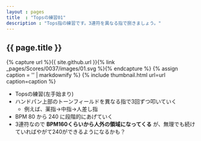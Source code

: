 ```yaml
---
layout : pages
title  : "Topsの練習01"
description : "Tops指の練習です。3連符を異なる指で捌きましょう。"
---
```


## {{ page.title }}

{% capture url %}{{ site.github.url }}{% link _pages/Scores/0037/images/01.svg %}{% endcapture %}
{% assign caption = '' | markdownify %}
{% include thumbnail.html url=url caption=caption %}

* Topsの練習(左手始まり)
* ハンドパン上部のトーンフィールドを異なる指で3回ずつ叩いていく
  * 例えば、薬指→中指→人差し指
* BPM 80 から 240 に段階的にあげていく
* 3連符なので **BPM160くらいから人外の領域になってくる** が、無理でも続けていればやがて240ができるようになるかも？